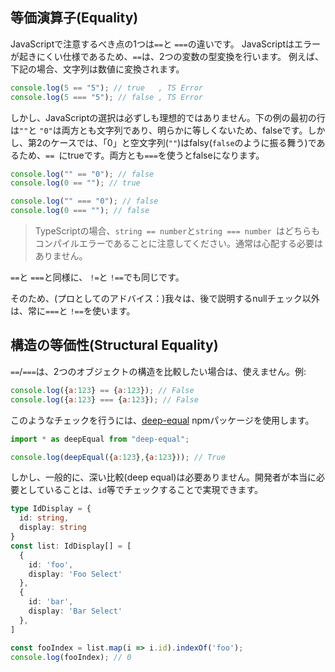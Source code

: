 ## 等価演算子(Equality)

JavaScriptで注意するべき点の1つは`==`と `===`の違いです。 JavaScriptはエラーが起きにくい仕様であるため、`==`は、2つの変数の型変換を行います。 例えば、下記の場合、文字列は数値に変換されます。

```js
console.log(5 == "5"); // true   , TS Error
console.log(5 === "5"); // false , TS Error
```

しかし、JavaScriptの選択は必ずしも理想的ではありません。下の例の最初の行は`""`と `"0"`は両方とも文字列であり、明らかに等しくないため、falseです。しかし、第2のケースでは、「0」と空文字列(`""`)はfalsy(`false`のように振る舞う)であるため、`== `にtrueです。両方とも`===`を使うとfalseになります。

```js
console.log("" == "0"); // false
console.log(0 == ""); // true

console.log("" === "0"); // false
console.log(0 === ""); // false
```

> TypeScriptの場合、`string == number`と`string === number `はどちらもコンパイルエラーであることに注意してください。通常は心配する必要はありません。

`==`と `===`と同様に、 `!=`と `!==`でも同じです。

そのため、(プロとしてのアドバイス：)我々は、後で説明するnullチェック以外は、常に`===`と `!==`を使います。

## 構造の等価性(Structural Equality)
`==`/`===`は、2つのオブジェクトの構造を比較したい場合は、使えません。例:

```js
console.log({a:123} == {a:123}); // False
console.log({a:123} === {a:123}); // False
```
このようなチェックを行うには、[deep-equal](https://www.npmjs.com/package/deep-equal) npmパッケージを使用します。

```js
import * as deepEqual from "deep-equal";

console.log(deepEqual({a:123},{a:123})); // True
```

しかし、一般的に、深い比較(deep equal)は必要ありません。開発者が本当に必要としていることは、`id`等でチェックすることで実現できます。

```ts
type IdDisplay = {
  id: string,
  display: string
}
const list: IdDisplay[] = [
  {
    id: 'foo',
    display: 'Foo Select'
  },
  {
    id: 'bar',
    display: 'Bar Select'
  },
]

const fooIndex = list.map(i => i.id).indexOf('foo');
console.log(fooIndex); // 0
```
